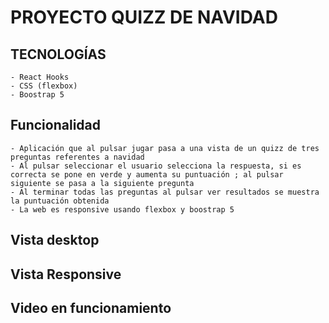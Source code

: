 # PROYECTO QUIZZ DE NAVIDAD 

## TECNOLOGÍAS
    - React Hooks
    - CSS (flexbox)
    - Boostrap 5

## Funcionalidad
    - Aplicación que al pulsar jugar pasa a una vista de un quizz de tres preguntas referentes a navidad
    - Al pulsar seleccionar el usuario selecciona la respuesta, si es correcta se pone en verde y aumenta su puntuación ; al pulsar siguiente se pasa a la siguiente pregunta
    - Al terminar todas las preguntas al pulsar ver resultados se muestra la puntuación obtenida
    - La web es responsive usando flexbox y boostrap 5

## Vista desktop


## Vista Responsive


## Video en funcionamiento





